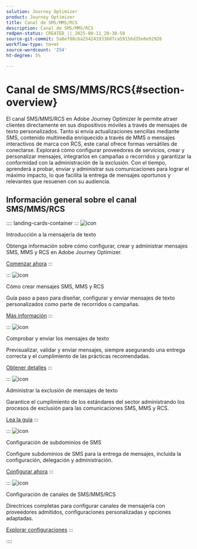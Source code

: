 ```yaml
---
solution: Journey Optimizer
product: Journey Optimizer
title: Canal de SMS/MMS/RCS
description: Canal de SMS/MMS/RCS
redpen-status: CREATED_||_2025-08-11_20-38-50
source-git-commit: 5a8ef88cba254241933607ca59156d35e0e92926
workflow-type: tm+mt
source-wordcount: '254'
ht-degree: 5%

---
```



# Canal de SMS/MMS/RCS{#section-overview}

El canal SMS/MMS/RCS en Adobe Journey Optimizer le permite atraer clientes directamente en sus dispositivos móviles a través de mensajes de texto personalizados. Tanto si envía actualizaciones sencillas mediante SMS, contenido multimedia enriquecido a través de MMS o mensajes interactivos de marca con RCS, este canal ofrece formas versátiles de conectarse. Explorará cómo configurar proveedores de servicios, crear y personalizar mensajes, integrarlos en campañas o recorridos y garantizar la conformidad con la administración de la exclusión. Con el tiempo, aprenderá a probar, enviar y administrar sus comunicaciones para lograr el máximo impacto, lo que facilita la entrega de mensajes oportunos y relevantes que resuenen con su audiencia.

## Información general sobre el canal SMS/MMS/RCS

:::: landing-cards-container
:::
![icon](https://cdn.experienceleague.adobe.com/icons/circle-play.svg?lang=es)

Introducción a la mensajería de texto

Obtenga información sobre cómo configurar, crear y administrar mensajes SMS, MMS y RCS en Adobe Journey Optimizer.

[Comenzar ahora](../using/sms/get-started-sms.md)
:::

:::
![icon](https://cdn.experienceleague.adobe.com/icons/list-check.svg?lang=es)

Cómo crear mensajes SMS, MMS y RCS

Guía paso a paso para diseñar, configurar y enviar mensajes de texto personalizados como parte de recorridos o campañas.

[Más información](../using/sms/create-sms.md)
:::

:::
![icon](https://cdn.experienceleague.adobe.com/icons/list-check.svg?lang=es)

Comprobar y enviar los mensajes de texto

Previsualizar, validar y enviar mensajes, siempre asegurando una entrega correcta y el cumplimiento de las prácticas recomendadas.

[Obtener detalles](../using/sms/send-sms.md)
:::

:::
![icon](https://cdn.experienceleague.adobe.com/icons/shield-halved.svg?lang=es)

Administrar la exclusión de mensajes de texto

Garantice el cumplimiento de los estándares del sector administrando los procesos de exclusión para las comunicaciones SMS, MMS y RCS.

[Lea la guía](../using/sms/sms-opt-out.md)
:::

:::
![icon](https://cdn.experienceleague.adobe.com/icons/gear.svg?lang=es)

Configuración de subdominios de SMS

Configure subdominios de SMS para la entrega de mensajes, incluida la configuración, delegación y administración.

[Configurar ahora](../using/sms/sms-subdomains.md)
:::

:::
![icon](https://cdn.experienceleague.adobe.com/icons/code-branch.svg?lang=es)

Configuración de canales de SMS/MMS/RCS

Directrices completas para configurar canales de mensajería con proveedores admitidos, configuraciones personalizadas y opciones adaptadas.

[Explorar configuraciones](configure-sms-landing-page.md)
:::

::::

